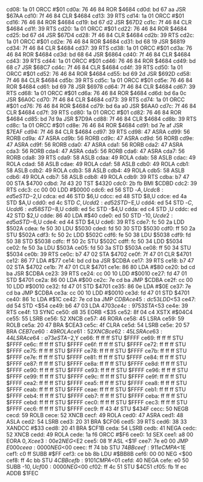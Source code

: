 cd08: 1a 01     ORCC   #$01
cd0a: 76 46 84  ROR    $4684
cd0d: bd 67 aa  JSR    $67AA
cd10: 7f 46 84  CLR    $4684
cd13: 39        RTS
cd14: 1a 01     ORCC   #$01
cd16: 76 46 84  ROR    $4684
cd19: bd 67 d2  JSR    $67D2
cd1c: 7f 46 84  CLR    $4684
cd1f: 39        RTS
cd20: 1a 01     ORCC   #$01
cd22: 76 46 84  ROR    $4684
cd25: bd 67 d4  JSR    $67D4
cd28: 7f 46 84  CLR    $4684
cd2b: 39        RTS
cd2c: 1a 01     ORCC   #$01
cd2e: 76 46 84  ROR    $4684
cd31: bd 68 19  JSR    $6819
cd34: 7f 46 84  CLR    $4684
cd37: 39        RTS
cd38: 1a 01     ORCC   #$01
cd3a: 76 46 84  ROR    $4684
cd3d: bd 68 64  JSR    $6864
cd40: 7f 46 84  CLR    $4684
cd43: 39        RTS
cd44: 1a 01     ORCC   #$01
cd46: 76 46 84  ROR    $4684
cd49: bd 68 c7  JSR    $68C7
cd4c: 7f 46 84  CLR    $4684
cd4f: 39        RTS
cd50: 1a 01     ORCC   #$01
cd52: 76 46 84  ROR    $4684
cd55: bd 69 2d  JSR    $692D
cd58: 7f 46 84  CLR    $4684
cd5b: 39        RTS
cd5c: 1a 01     ORCC   #$01
cd5e: 76 46 84  ROR    $4684
cd61: bd 69 78  JSR    $6978
cd64: 7f 46 84  CLR    $4684
cd67: 39        RTS
cd68: 1a 01     ORCC   #$01
cd6a: 76 46 84  ROR    $4684
cd6d: bd 6a 0c  JSR    $6A0C
cd70: 7f 46 84  CLR    $4684
cd73: 39        RTS
cd74: 1a 01     ORCC   #$01
cd76: 76 46 84  ROR    $4684
cd79: bd 6a a0  JSR    $6AA0
cd7c: 7f 46 84  CLR    $4684
cd7f: 39        RTS
cd80: 1a 01     ORCC   #$01
cd82: 76 46 84  ROR    $4684
cd85: bd 7d 9a  JSR    $7D9A
cd88: 7f 46 84  CLR    $4684
cd8b: 39        RTS
cd8c: 1a 01     ORCC   #$01
cd8e: 76 46 84  ROR    $4684
cd91: bd 7e af  JSR    $7EAF
cd94: 7f 46 84  CLR    $4684
cd97: 39        RTS
cd98: 47        ASRA
cd99: 56        RORB
cd9a: 47        ASRA
cd9b: 56        RORB
cd9c: 47        ASRA
cd9d: 56        RORB
cd9e: 47        ASRA
cd9f: 56        RORB
cda0: 47        ASRA
cda1: 56        RORB
cda2: 47        ASRA
cda3: 56        RORB
cda4: 47        ASRA
cda5: 56        RORB
cda6: 47        ASRA
cda7: 56        RORB
cda8: 39        RTS
cda9: 58        ASLB
cdaa: 49        ROLA
cdab: 58        ASLB
cdac: 49        ROLA
cdad: 58        ASLB
cdae: 49        ROLA
cdaf: 58        ASLB
cdb0: 49        ROLA
cdb1: 58        ASLB
cdb2: 49        ROLA
cdb3: 58        ASLB
cdb4: 49        ROLA
cdb5: 58        ASLB
cdb6: 49        ROLA
cdb7: 58        ASLB
cdb8: 49        ROLA
cdb9: 39        RTS
cdba: b7 47 00  STA    $4700
cdbd: 7d 43 20  TST    $4320
cdc0: 2b fb     BMI    $CDBD
cdc2: 39        RTS
cdc3: cc 00 00  LDD    #$0000
cdc6: ed 56     STD    -$A,U
cdc8: ed 5e     STD    -$2,U
cdca: ed 46     STD    $6,U
cdcc: ed 48     STD    $8,U
cdce: ed 4a     STD    $A,U
cdd0: ed 4c     STD    $C,U
cdd2: ed 52     STD    -$E,U
cdd4: ed 54     STD    -$C,U
cdd6: ed 58     STD    -$8,U
cdd8: ed 5c     STD    -$4,U
cdda: ed c4     STD    ,U
cddc: ed 42     STD    $2,U
cdde: 86 40     LDA    #$40
cde0: ed 50     STD    -$10,U
cde2: ed 5a     STD    -$6,U
cde4: ed 44     STD    $4,U
cde6: 39        RTS
cde7: fc 50 2a  LDD    $502A
cdea: fe 50 30  LDU    $5030
cded: fd 50 30  STD    $5030
cdf0: ff 50 2a  STU    $502A
cdf3: fc 50 2c  LDD    $502C
cdf6: fe 50 38  LDU    $5038
cdf9: fd 50 38  STD    $5038
cdfc: ff 50 2c  STU    $502C
cdff: fc 50 34  LDD    $5034
ce02: fe 50 3a  LDU    $503A
ce05: fd 50 3a  STD    $503A
ce08: ff 50 34  STU    $5034
ce0b: 39        RTS
ce0c: b7 47 02  STA    $4702
ce0f: 7f 47 01  CLR    $4701
ce12: 86 77     LDA    #$77
ce14: bd cd ba  JSR    $CDBA
ce17: 39        RTS
ce18: b7 47 02  STA    $4702
ce1b: 7f 47 01  CLR    $4701
ce1e: 86 80     LDA    #$80
ce20: bd cd ba  JSR    $CDBA
ce23: 39        RTS
ce24: cc 00 10  LDD    #$0010
ce27: fd 47 01  STD    $4701
ce2a: 86 00     LDA    #$00
ce2c: 7e cd ba  JMP    $CDBA
ce2f: cc 00 10  LDD    #$0010
ce32: fd 47 01  STD    $4701
ce35: 86 0e     LDA    #$0E
ce37: 7e cd ba  JMP    $CDBA
ce3a: cc 00 10  LDD    #$0010
ce3d: fd 47 01  STD    $4701
ce40: 86 1c     LDA    #$1C
ce42: 7e cd ba  JMP    $CDBA
ce45: dc 53     LDD    <$53
ce47: dd 54     STD    <$54
ce49: b6 47 03  LDA    $4703
ce4c: 97 53     STA    <$53
ce4e: 39        RTS
ce4f: 13        SYNC
ce50: d8 35     EORB   <$35
ce52: 8f 04 c4  XSTX   #$04C4
ce55: 55        LSRB
ce56: 52        XNCB
ce57: 46        RORA
ce58: 45        LSRA
ce59: 59        ROLB
ce5a: 20 47     BRA    $CEA3
ce5c: 4f        CLRA
ce5d: 54        LSRB
ce5e: 20 57     BRA    $CEB7
ce60: 49        ROLA
ce61: 52        XNCB
ce62: 45        LSRA
ce63: 44        LSRA
ce64: a7 3e     STA    -$2,Y
ce66: ff ff ff  STU    $FFFF
ce69: ff ff ff  STU    $FFFF
ce6c: ff ff ff  STU    $FFFF
ce6f: ff ff ff  STU    $FFFF
ce72: ff ff ff  STU    $FFFF
ce75: ff ff ff  STU    $FFFF
ce78: ff ff ff  STU    $FFFF
ce7b: ff ff ff  STU    $FFFF
ce7e: ff ff ff  STU    $FFFF
ce81: ff ff ff  STU    $FFFF
ce84: ff ff ff  STU    $FFFF
ce87: ff ff ff  STU    $FFFF
ce8a: ff ff ff  STU    $FFFF
ce8d: ff ff ff  STU    $FFFF
ce90: ff ff ff  STU    $FFFF
ce93: ff ff ff  STU    $FFFF
ce96: ff ff ff  STU    $FFFF
ce99: ff ff ff  STU    $FFFF
ce9c: ff ff ff  STU    $FFFF
ce9f: ff ff ff  STU    $FFFF
cea2: ff ff ff  STU    $FFFF
cea5: ff ff ff  STU    $FFFF
cea8: ff ff ff  STU    $FFFF
ceab: ff ff ff  STU    $FFFF
ceae: ff ff ff  STU    $FFFF
ceb1: ff ff ff  STU    $FFFF
ceb4: ff ff ff  STU    $FFFF
ceb7: ff ff ff  STU    $FFFF
ceba: ff ff ff  STU    $FFFF
cebd: ff ff ff  STU    $FFFF
cec0: ff ff ff  STU    $FFFF
cec3: ff ff ff  STU    $FFFF
cec6: ff ff ff  STU    $FFFF
cec9: ff 43 4f  STU    $434F
cecc: 50        NEGB
cecd: 59        ROLB
cece: 52        XNCB
cecf: 49        ROLA
ced0: 47        ASRA
ced1: 48        ASLA
ced2: 54        LSRB
ced3: 20 31     BRA    $CF06
ced5: 39        RTS
ced6: 38 33     XANDCC #$33
ced8: 20 41     BRA    $CF1B
ceda: 54        LSRB
cedb: 41        NEGA
cedc: 52        XNCB
cedd: 49        ROLA
cede: 1a f6     ORCC   #$F6
cee0: 1d        SEX
cee1: a8 00     EORA   $0,X
cee3: 00 e2     NEG    <$E2
cee5: 08 1f     ASL    <$1F
cee7: 7e e0 00  JMP    $E000
ceea: 00 00     NEG    <$00
ceec: ff 74 bb  STU    $74BB
ceef: 91 1e     CMPA   <$1E
cef1: c0 ff     SUBB   #$FF
cef3: ce bb 8b  LDU    #$BB8B
cef6: 00 00     NEG    <$00
cef8: ff 4c bb  STU    $4CBB
cefb: 91 01     CMPA   <$01
cefd: 40        NEGA
cefe: e0 50     SUBB   -$10,U
cf00: 00 00     NEG    <$00
cf02: ff 4c 51  STU    $4C51
cf05: fb 1f ec  ADDB   $1FEC

